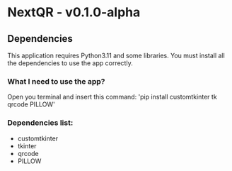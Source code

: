 # NextQR - v0.1.0-alpha

## Dependencies

This application requires Python3.11 and some libraries.
You must install all the dependencies to use the app correctly.

### What I need to use the app?

Open you terminal and insert this command: 'pip install customtkinter tk qrcode PILLOW'

### Dependencies list:

- customtkinter
- tkinter
- qrcode
- PILLOW



